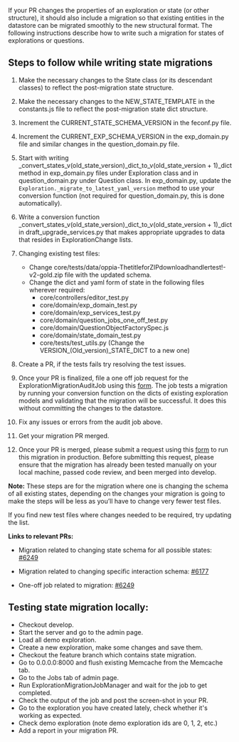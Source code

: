 If your PR changes the properties of an exploration or state (or other structure), it should also include a migration so that existing entities in the datastore can be migrated smoothly to the new structural format. The following instructions describe how to write such a migration for states of explorations or questions.

## Steps to follow while writing state migrations
1. Make the necessary changes to the State class (or its descendant classes) to reflect the post-migration state structure.
2. Make the necessary changes to the NEW_STATE_TEMPLATE in the constants.js file to reflect the post-migration state dict structure.
3. Increment the CURRENT_STATE_SCHEMA_VERSION in the feconf.py file.
4. Increment the CURRENT_EXP_SCHEMA_VERSION in the exp_domain.py file and similar changes in the question_domain.py file.
5. Start with writing _convert_states_v(old_state_version)_dict_to_v(old_state_version + 1)_dict method in exp_domain.py files under Exploration class and in question_domain.py under Question class. In exp_domain.py, update the ```Exploration._migrate_to_latest_yaml_version``` method to use your conversion function (not required for question_domain.py, this is done automatically).
6. Write a conversion function _convert_states_v(old_state_version)_dict_to_v(old_state_version + 1)_dict in draft_upgrade_services.py that makes appropriate upgrades to data that resides in ExplorationChange lists.
7. Changing existing test files:
   - Change core/tests/data/oppia-ThetitleforZIPdownloadhandlertest!-v2-gold.zip file with the updated schema.
   - Change the dict and yaml form of state in the following files wherever required:
     - core/controllers/editor_test.py
     - core/domain/exp_domain_test.py
     - core/domain/exp_services_test.py
     - core/domain/question_jobs_one_off_test.py
     - core/domain/QuestionObjectFactorySpec.js
     - core/domain/state_domain_test.py
     - core/tests/test_utils.py (Change the VERSION_(Old_version)_STATE_DICT to a new one)

8. Create a PR, if the tests fails try resolving the test issues.
9. Once your PR is finalized, file a one off job request for the ExplorationMigrationAuditJob using this [form](https://docs.google.com/forms/d/e/1FAIpQLSfvYWscAn18ok06An1oQ54h1VmBHfCX8uuuV01kIvY9WX0-Ug/viewform). The job tests a migration by running your conversion function on the dicts of existing exploration models and validating that the migration will be successful. It does this without committing the changes to the datastore.
10. Fix any issues or errors from the audit job above.
11. Get your migration PR merged.
12. Once your PR is merged, please submit a request using this [form](https://docs.google.com/forms/d/e/1FAIpQLSfvYWscAn18ok06An1oQ54h1VmBHfCX8uuuV01kIvY9WX0-Ug/viewform) to run this migration in production. Before submitting this request, please ensure that the migration has already been tested manually on your local machine, passed code review, and been merged into develop.

**Note:** These steps are for the migration where one is changing the schema of all existing states, depending on the changes your migration is going to make the steps will be less as you’ll have to change very fewer test files.

If you find new test files where changes needed to be required, try updating the list.

**Links to relevant PRs:**
 - Migration related to changing state schema for all possible states: [#6249](https://github.com/oppia/oppia/pull/6249)

 - Migration related to changing specific interaction schema: [#6177](https://github.com/oppia/oppia/pull/6177)
 - One-off job related to migration: [#6249](https://github.com/oppia/oppia/pull/6249)

## Testing state migration locally:

- Checkout develop.
- Start the server and go to the admin page.
- Load all demo exploration.
- Create a new exploration, make some changes and save them.
- Checkout the feature branch which contains state migration.
- Go to 0.0.0.0:8000 and flush existing Memcache from the Memcache tab.
- Go to the Jobs tab of admin page.
- Run ExplorationMigrationJobManager and wait for the job to get completed.
- Check the output of the job and post the screen-shot in your PR.
- Go to the exploration you have created lately, check whether it's working as expected.
- Check demo exploration (note demo exploration ids are 0, 1, 2, etc.)
- Add a report in your migration PR. 